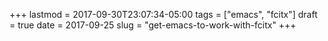 +++
lastmod = 2017-09-30T23:07:34-05:00
tags = ["emacs", "fcitx"]
draft = true
date = 2017-09-25
slug = "get-emacs-to-work-with-fcitx"
+++
